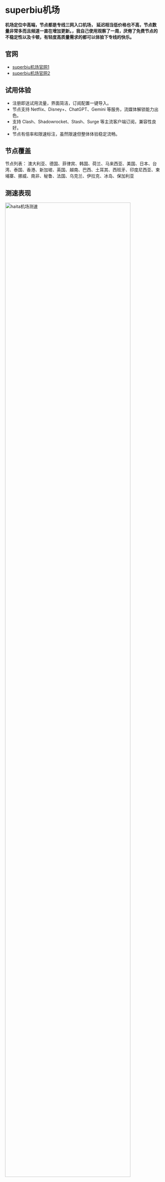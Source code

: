 # superbiu机场
**机场定位中高端，节点都是专线三网入口机场， 延迟相当低价格也不高，节点数量非常多而且频道一直在增加更新。，我自己使用观察了一周，厌倦了免费节点的不稳定性以及卡顿，有轻度高质量需求的都可以体验下专线的快乐。**

## 官网

*   [superbiu机场官网1](https://cn.biu001.com/#/register?code=jpbw7lTQ)
*   [superbiu机场官网2](https://superbiu.com/#/register?code=jpbw7lTQ)

## 试用体验

*   注册即送试用流量，界面简洁，订阅配置一键导入。
*   节点支持 Netflix、Disney+、ChatGPT、Gemini 等服务，流媒体解锁能力出色。
*   支持 Clash、Shadowrocket、Stash、Surge 等主流客户端订阅，兼容性良好。
*   节点有倍率和限速标注，虽然限速但整体体验稳定流畅。

## 节点覆盖

节点列表：
澳大利亚、德国、菲律宾、韩国、荷兰、马来西亚、美国、日本、台湾、泰国、香港、新加坡、英国、越南、巴西、土耳其、西班牙、印度尼西亚、柬埔寨、挪威、南非、秘鲁、法国、乌克兰、伊拉克、冰岛、保加利亚

## 测速表现

<img src="https://image.mooncloud.top/i/2025/06/27/7036xp.png"  width = "90%"  align=center  alt="haita机场测速" />


## 套餐和定价

*   套餐简洁明了，月付制，按流量区分不同档位。
*   不提供不限时按量付费包，但有企业定制方案。
*   付款支持：**支付宝、微信、USDT**。

## Superbiu 套餐价格一览

套餐 |  流量 | 价格 
:-: |  :-: | :-: 
Small biu 50G | 50G |11块/月 
Mini Biu 100G | 100G |16块/月 
Mini Biu 200G | 200G |24块/月 
Medium Biu 300G | 300G |33块/月，很适合做备用
Medium Biu 500G | 500G |45块/月，很适合做备用
Medium Biu 1T | 1000G |85块/月，很适合做备用
super Pack 2T | 2000G |155块/月，很适合做备用
独享节点定制 | 定制 |99块起，需要联系客服定制


